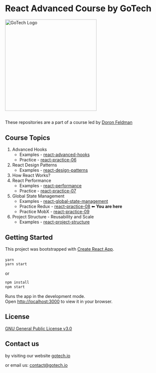 # React Advanced Course by GoTech
<img src="https://gotech.io/assets/images/common/logo.svg" alt="GoTech Logo" width="300"/>

##
These repositories are a part of a course led by [Doron Feldman](https://github.com/doronfeldman)

## Course Topics
1. Advanced Hooks
   * Examples - [react-advanced-hooks](https://github.com/gotech-io/react-advanced-hooks)
   * Practice - [react-practice-06](https://github.com/gotech-io/react-practice-06)
2. React Design Patterns
   * Examples - [react-design-patterns](https://github.com/gotech-io/react-design-patterns)
3. How React Works?
4. React Performance
   * Examples - [react-performance](https://github.com/gotech-io/react-performance)
   * Practice - [react-practice-07](https://github.com/gotech-io/react-practice-07)
5. Global State Management
   * Examples - [react-global-state-management](https://github.com/gotech-io/react-global-state-management)
   * Practice Redux - [react-practice-08](https://github.com/gotech-io/react-practice-08)  ⬅ **You are here**
   * Practice MobX - [react-practice-09](https://github.com/gotech-io/react-practice-09)
6. Project Structure - Reusability and Scale
   * Examples - [react-project-structure](https://github.com/gotech-io/react-project-structure)

## Getting Started
This project was bootstrapped with [Create React App](https://github.com/facebook/create-react-app).

#### 
```sh
yarn
yarn start
```
 or 
 
 ```sh
npm install
npm start
```

Runs the app in the development mode.\
Open [http://localhost:3000](http://localhost:3000) to view it in your browser.

## License
[GNU General Public License v3.0](https://choosealicense.com/licenses/gpl-3.0/)

## Contact us
by visiting our website [gotech.io](https://www.gotech.io/)

or email us: [contact@gotech.io](mailto:contact@gotech.io)